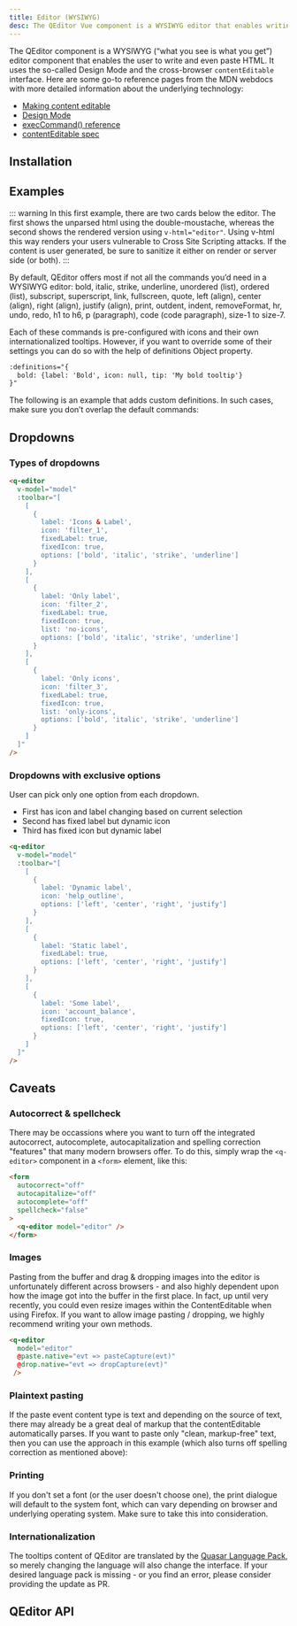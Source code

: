```yaml
---
title: Editor (WYSIWYG)
desc: The QEditor Vue component is a WYSIWYG editor that enables writing and pasting HTML.
---
```


The QEditor component is a WYSIWYG (“what you see is what you get”) editor component that enables the user to write and even paste HTML. It uses the so-called Design Mode and the cross-browser `contentEditable` interface. Here are some go-to reference pages from the MDN webdocs with more detailed information about the underlying technology:

- [Making content editable](https://developer.mozilla.org/en-US/docs/Web/Guide/HTML/Editable_content)
- [Design Mode](https://developer.mozilla.org/en-US/docs/Web/API/Document/designMode)
- [execCommand() reference](https://developer.mozilla.org/en-US/docs/Web/API/document/execCommand)
- [contentEditable spec](https://developer.mozilla.org/en-US/docs/Web/HTML/Global_attributes/contenteditable)

## Installation
<doc-installation components="QEditor" />

## Examples
<doc-example title="Default editor" file="QEditor/Basic" />

::: warning
In this first example, there are two cards below the editor. The first shows the unparsed html using the double-moustache, whereas the second shows the rendered version using `v-html="editor"`. Using v-html this way renders your users vulnerable to Cross Site Scripting attacks. If the content is user generated, be sure to sanitize it either on render or server side (or both).
:::

By default, QEditor offers most if not all the commands you’d need in a WYSIWYG editor: bold, italic, strike, underline, unordered (list), ordered (list), subscript, superscript, link, fullscreen, quote, left (align), center (align), right (align), justify (align), print, outdent, indent, removeFormat, hr, undo, redo, h1 to h6, p (paragraph), code (code paragraph), size-1 to size-7.

Each of these commands is pre-configured with icons and their own internationalized tooltips. However, if you want to override some of their settings you can do so with the help of definitions Object property.

```html
:definitions="{
  bold: {label: 'Bold', icon: null, tip: 'My bold tooltip'}
}"
```

<doc-example title="Redefine bold command" file="QEditor/NewBold" />

The following is an example that adds custom definitions. In such cases, make sure you don’t overlap the default commands:

<doc-example title="Add new commands" file="QEditor/NewCommands" />

<doc-example title="Kitchen sink" file="QEditor/KitchenSink" />

<doc-example title="Custom style" file="QEditor/Custom" />

<doc-example title="Using toolbar slots" file="QEditor/ToolbarSlot" />

## Dropdowns

### Types of dropdowns

```html
<q-editor
  v-model="model"
  :toolbar="[
    [
      {
        label: 'Icons & Label',
        icon: 'filter_1',
        fixedLabel: true,
        fixedIcon: true,
        options: ['bold', 'italic', 'strike', 'underline']
      }
    ],
    [
      {
        label: 'Only label',
        icon: 'filter_2',
        fixedLabel: true,
        fixedIcon: true,
        list: 'no-icons',
        options: ['bold', 'italic', 'strike', 'underline']
      }
    ],
    [
      {
        label: 'Only icons',
        icon: 'filter_3',
        fixedLabel: true,
        fixedIcon: true,
        list: 'only-icons',
        options: ['bold', 'italic', 'strike', 'underline']
      }
    ]
  ]"
/>
```
### Dropdowns with exclusive options
User can pick only one option from each dropdown.

* First has icon and label changing based on current selection
* Second has fixed label but dynamic icon
* Third has fixed icon but dynamic label

```html
<q-editor
  v-model="model"
  :toolbar="[
    [
      {
        label: 'Dynamic label',
        icon: 'help_outline',
        options: ['left', 'center', 'right', 'justify']
      }
    ],
    [
      {
        label: 'Static label',
        fixedLabel: true,
        options: ['left', 'center', 'right', 'justify']
      }
    ],
    [
      {
        label: 'Some label',
        icon: 'account_balance',
        fixedIcon: true,
        options: ['left', 'center', 'right', 'justify']
      }
    ]
  ]"
/>
```

## Caveats

### Autocorrect & spellcheck
There may be occassions where you want to turn off the integrated autocorrect, autocomplete, autocapitalization and spelling correction "features" that many modern browsers offer. To do this, simply wrap the `<q-editor>` component in a `<form>` element, like this:

```html
<form
  autocorrect="off"
  autocapitalize="off"
  autocomplete="off"
  spellcheck="false"
>
  <q-editor model="editor" />
</form>
```

### Images
Pasting from the buffer and drag & dropping images into the editor is unfortunately different across browsers - and also highly dependent upon how the image got into the buffer in the first place. In fact, up until very recently, you could even resize images within the ContentEditable when using Firefox. If you want to allow image pasting / dropping, we highly recommend writing your own methods.

```html
<q-editor
  model="editor"
  @paste.native="evt => pasteCapture(evt)"
  @drop.native="evt => dropCapture(evt)"
 />
```

### Plaintext pasting
If the paste event content type is text and depending on the source of text, there may already be a great deal of markup that the contentEditable automatically parses. If you want to paste only "clean, markup-free" text, then you can use the approach in this example (which also turns off spelling correction as mentioned above):

<doc-example title="Paste Event Override" file="QEditor/Pasting" />

### Printing
If you don't set a font (or the user doesn't choose one), the print dialogue will default to the system font, which can vary depending on browser and underlying operating system. Make sure to take this into consideration.

### Internationalization
The tooltips content of QEditor are translated by the [Quasar Language Pack](/options/quasar-language-packs), so merely changing the language will also change the interface. If your desired language pack is missing - or you find an error, please consider providing the update as PR.

## QEditor API
<doc-api file="QEditor" />
